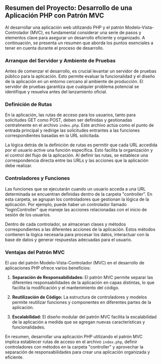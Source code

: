 ## Resumen del Proyecto: Desarrollo de una Aplicación PHP con Patrón MVC

Al desarrollar una aplicación web utilizando PHP y el patrón Modelo-Vista-Controlador (MVC), es fundamental considerar una serie de pasos y elementos clave para asegurar un desarrollo eficiente y organizado. A continuación, se presenta un resumen que aborda los puntos esenciales a tener en cuenta durante el proceso de desarrollo.

### Arranque del Servidor y Ambiente de Pruebas

Antes de comenzar el desarrollo, es crucial levantar un servidor de pruebas público para la aplicación. Esto permite evaluar la funcionalidad y el diseño de la aplicación en un entorno cercano al ambiente de producción. El servidor de pruebas garantiza que cualquier problema potencial se identifique y resuelva antes del lanzamiento oficial.

### Definición de Rutas

En la aplicación, las rutas de acceso para los usuarios, tanto para solicitudes GET como POST, deben ser definidas y gestionadas centralmente en el archivo `index.php`. Este archivo actúa como el punto de entrada principal y redirige las solicitudes entrantes a las funciones correspondientes basadas en la URL solicitada.

La lógica detrás de la definición de rutas es permitir que cada URL accedida por el usuario active una función específica. Esto facilita la organización y el control del flujo de la aplicación. Al definir las rutas, se establece una correspondencia directa entre las URLs y las acciones que la aplicación debe realizar.

### Controladores y Funciones

Las funciones que se ejecutarán cuando un usuario acceda a una URL determinada se encuentran definidas dentro de la carpeta "controller". En esta carpeta, se agrupan los controladores que gestionan la lógica de la aplicación. Por ejemplo, puede haber un controlador llamado "loginController" que maneje las acciones relacionadas con el inicio de sesión de los usuarios.

Dentro de cada controlador, se almacenan clases y métodos correspondientes a las diferentes acciones de la aplicación. Estos métodos contienen la lógica necesaria para procesar los datos, interactuar con la base de datos y generar respuestas adecuadas para el usuario.

### Ventajas del Patrón MVC

El uso del patrón Modelo-Vista-Controlador (MVC) en el desarrollo de aplicaciones PHP ofrece varios beneficios:

1. **Separación de Responsabilidades:** El patrón MVC permite separar las diferentes responsabilidades de la aplicación en capas distintas, lo que facilita la modificación y el mantenimiento del código.

2. **Reutilización de Código:** La estructura de controladores y modelos permite reutilizar funciones y componentes en diferentes partes de la aplicación.

3. **Escalabilidad:** El diseño modular del patrón MVC facilita la escalabilidad de la aplicación a medida que se agregan nuevas características y funcionalidades.

En resumen, desarrollar una aplicación PHP utilizando el patrón MVC implica establecer rutas de acceso en el archivo `index.php`, definir controladores con métodos en la carpeta "controller" y aprovechar la separación de responsabilidades para crear una aplicación organizada y eficiente.
